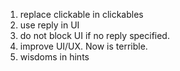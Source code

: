 1. replace clickable in clickables
2. use reply in UI
3. do not block UI if no reply specified.
4. improve UI/UX. Now is terrible.
5. wisdoms in hints
